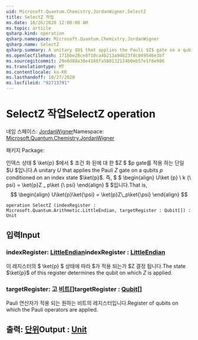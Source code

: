 ```yaml
---
uid: Microsoft.Quantum.Chemistry.JordanWigner.SelectZ
title: SelectZ 작업
ms.date: 10/26/2020 12:00:00 AM
ms.topic: article
qsharp.kind: operation
qsharp.namespace: Microsoft.Quantum.Chemistry.JordanWigner
qsharp.name: SelectZ
qsharp.summary: A unitary $U$ that applies the Pauli $Z$ gate on a qubits $p$ conditioned on an index state $\ket{p}$. That is, $$ \begin{align} U\ket{p}\ket{\psi} = \ket{p}Z\_p\ket{\psi} \end{align} $$
ms.openlocfilehash: 171bbe28ce8f10ca4b213a94b23f8c049546e3bf
ms.sourcegitcommit: 29e0d88a30e4166fa580132124b0eb57e1f0e986
ms.translationtype: MT
ms.contentlocale: ko-KR
ms.lasthandoff: 10/27/2020
ms.locfileid: "92713791"
---
```

# <a name="selectz-operation"></a><span data-ttu-id="b2b5a-102">SelectZ 작업</span><span class="sxs-lookup"><span data-stu-id="b2b5a-102">SelectZ operation</span></span>

<span data-ttu-id="b2b5a-103">네임 스페이스: [JordanWigner](xref:Microsoft.Quantum.Chemistry.JordanWigner)</span><span class="sxs-lookup"><span data-stu-id="b2b5a-103">Namespace: [Microsoft.Quantum.Chemistry.JordanWigner](xref:Microsoft.Quantum.Chemistry.JordanWigner)</span></span>

<span data-ttu-id="b2b5a-104">패키지 [](https://nuget.org/packages/)</span><span class="sxs-lookup"><span data-stu-id="b2b5a-104">Package: [](https://nuget.org/packages/)</span></span>


<span data-ttu-id="b2b5a-105">인덱스 상태 $ \ket{p} $에서 $ 조건 화 된에 대 한 $Z $ $p gate를 적용 하는 단일 $U $입니다.</span><span class="sxs-lookup"><span data-stu-id="b2b5a-105">A unitary $U$ that applies the Pauli $Z$ gate on a qubits $p$ conditioned on an index state $\ket{p}$.</span></span> <span data-ttu-id="b2b5a-106">즉, $ $ \begin{align} U\ket {p} \ k {\ psi} = \ket{p}Z \_ p\ket {\ psi} \end{align} $ $입니다.</span><span class="sxs-lookup"><span data-stu-id="b2b5a-106">That is, $$ \begin{align} U\ket{p}\ket{\psi} = \ket{p}Z\_p\ket{\psi} \end{align} $$</span></span>

```qsharp
operation SelectZ (indexRegister : Microsoft.Quantum.Arithmetic.LittleEndian, targetRegister : Qubit[]) : Unit
```


## <a name="input"></a><span data-ttu-id="b2b5a-107">입력</span><span class="sxs-lookup"><span data-stu-id="b2b5a-107">Input</span></span>

### <a name="indexregister--littleendian"></a><span data-ttu-id="b2b5a-108">indexRegister: [LittleEndian](xref:Microsoft.Quantum.Arithmetic.LittleEndian)</span><span class="sxs-lookup"><span data-stu-id="b2b5a-108">indexRegister : [LittleEndian](xref:Microsoft.Quantum.Arithmetic.LittleEndian)</span></span>

<span data-ttu-id="b2b5a-109">이 레지스터의 $ \ket{p} $ 상태에 따라 $가 적용 되는가 $Z 결정 됩니다.</span><span class="sxs-lookup"><span data-stu-id="b2b5a-109">The state $\ket{p}$ of this register determines the qubit on which $Z$ is applied.</span></span>


### <a name="targetregister--qubit"></a><span data-ttu-id="b2b5a-110">targetRegister: 고 [비트](xref:microsoft.quantum.lang-ref.qubit)[]</span><span class="sxs-lookup"><span data-stu-id="b2b5a-110">targetRegister : [Qubit](xref:microsoft.quantum.lang-ref.qubit)[]</span></span>

<span data-ttu-id="b2b5a-111">Pauli 연산자가 적용 되는 원하는 비트의 레지스터입니다.</span><span class="sxs-lookup"><span data-stu-id="b2b5a-111">Register of qubits on which the Pauli operators are applied.</span></span>



## <a name="output--unit"></a><span data-ttu-id="b2b5a-112">출력: [단위](xref:microsoft.quantum.lang-ref.unit)</span><span class="sxs-lookup"><span data-stu-id="b2b5a-112">Output : [Unit](xref:microsoft.quantum.lang-ref.unit)</span></span>

